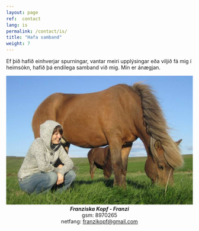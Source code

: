```yaml
---
layout: page
ref:  contact
lang: is
permalink: /contact/is/
title: "Hafa samband"
weight: 7
---
```


Ef þið hafið einhverjar spurningar, vantar meiri upplýsingar eða viljið fá mig í heimsókn, hafið þá endilega samband við mig.
Mín er ánægjan.
<center>
<a href="/images/Kutur.jpg" data-lightbox="Kutur" data-title="Kútur og ég">
  <img src="/images/Kutur_thumb.jpg" title="Kútur og ég">
</a>
</center>

<center>
<strong><i>Franziska Kopf - Franzi</i></strong>
</center>

<center>
gsm: 8970265
</center>

<center>
netfang: <a href="mailto:franzikopf@gmail.com">franzikopf@gmail.com</a>
</center>
